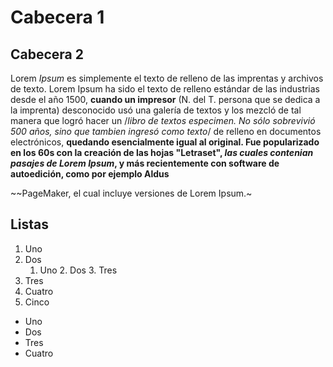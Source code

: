 Cabecera 1
==========

Cabecera 2
----------

Lorem *Ipsum* es simplemente el texto de relleno de las imprentas y archivos de texto. Lorem Ipsum ha sido el texto de relleno estándar de
las industrias desde el año 1500, **cuando un impresor** (N. del T. persona que se dedica a la imprenta) desconocido usó una galería de textos
y los mezcló de tal manera que logró hacer un /*libro de textos especimen. No sólo sobrevivió 500 años, sino que tambien ingresó como texto*/
de relleno en documentos electrónicos, __quedando esencialmente igual al original. Fue popularizado en los 60s con la creación de las hojas 
"Letraset", _las cuales contenian pasajes de Lorem Ipsum_, y más recientemente con software de autoedición, como por ejemplo Aldus__

~~PageMaker, el cual incluye versiones de Lorem Ipsum.~

Listas 
------

1. Uno
2. Dos
    1. Uno
          2. Dos
          3. Tres
3. Tres
4. Cuatro 
5. Cinco

* Uno 
* Dos
* Tres
* Cuatro



